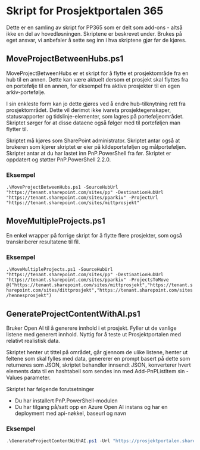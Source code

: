 # Skript for Prosjektportalen 365

Dette er en samling av skript for PP365 som er delt som add-ons - altså ikke en del av hovedløsningen. Skriptene er beskrevet under. Brukes på eget ansvar, vi anbefaler å sette seg inn i hva skriptene gjør før de kjøres.

## MoveProjectBetweenHubs.ps1

MoveProjectBetweenHubs er et skript for å flytte et prosjektområde fra en hub til en annen. Dette kan være aktuelt dersom et prosjekt skal flyttes fra en portefølje til en annen, for eksempel fra aktive prosjekter til en egen arkiv-portefølje.

I sin enkleste form kan jo dette gjøres ved å endre hub-tilknytning rett fra prosjektområdet. Dette vil derimot ikke ivareta prosjektegenskaper, statusrapporter og tidslinje-elementer, som lagres på porteføljeområdet. Skriptet sørger for at disse dataene også følger med til porteføljen man flytter til.

Skriptet må kjøres som SharePoint administrator. Skriptet antar også at brukeren som kjører skriptet er eier på kildeporteføljen og målporteføljen. Skriptet antar at du har lastet inn PnP.PowerShell fra før. Skriptet er oppdatert og støtter PnP.PowerShell 2.2.0.

### Eksempel

``
.\MoveProjectBetweenHubs.ps1 -SourceHubUrl "https://tenant.sharepoint.com/sites/pp" -DestinationHubUrl "https://tenant.sharepoint.com/sites/pparkiv" -ProjectUrl "https://tenant.sharepoint.com/sites/mittprosjekt"
``

## MoveMultipleProjects.ps1

En enkel wrapper på forrige skript for å flytte flere prosjekter, som også transkriberer resultatene til fil.

### Eksempel

``
.\MoveMultipleProjects.ps1 -SourceHubUrl "https://tenant.sharepoint.com/sites/pp" -DestinationHubUrl "https://tenant.sharepoint.com/sites/pparkiv" -ProjectsToMove @("https://tenant.sharepoint.com/sites/mittprosjekt","https://tenant.sharepoint.com/sites/dittprosjekt","https://tenant.sharepoint.com/sites/hennesprosjekt")
``

## GenerateProjectContentWithAI.ps1

Bruker Open AI til å generere innhold i et prosjekt. Fyller ut de vanlige listene med generert innhold. Nyttig for å teste ut Prosjektportalen med relativt realistisk data.

Skriptet henter ut tittel på området, går gjennom de ulike listene, henter ut feltene som skal fylles med data, genererer en prompt basert på dette som returneres som JSON, skriptet behandler innsendt JSON, konverterer hvert elements data til en hashtabell som sendes inn med Add-PnPListItem sin -Values parameter.

Skriptet har følgende forutsetninger
- Du har installert PnP.PowerShell-modulen
- Du har tilgang på/satt opp en Azure Open AI instans og har en deployment med api-nøkkel, baseurl og navn

### Eksempel

````PowerShell
.\GenerateProjectContentWithAI.ps1 -Url "https://prosjektportalen.sharepoint.com/sites/DigitalTransformasjon" -api_key "112233445566778899abc" -api_base "https://company-testing-oaiservice-swedencentral.openai.azure.com/" -model_name "gpt-4-1106-preview"
````